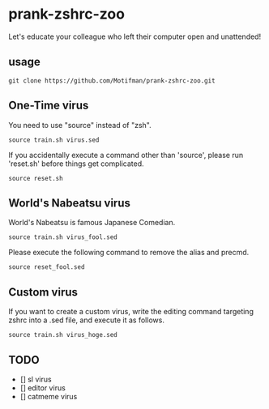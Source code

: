 # prank-zshrc-zoo
Let's educate your colleague who left their computer open and unattended!

## usage
```
git clone https://github.com/Motifman/prank-zshrc-zoo.git
```
## One-Time virus 
You need to use "source" instead of "zsh".
```
source train.sh virus.sed
```
If you accidentally execute a command other than 'source', please run 'reset.sh' before things get complicated.
```
source reset.sh
```
## World's Nabeatsu virus
World's Nabeatsu is famous Japanese Comedian.
```
source train.sh virus_fool.sed
```
Please execute the following command to remove the alias and precmd.
```
source reset_fool.sed
```

## Custom virus
If you want to create a custom virus, write the editing command targeting zshrc into a .sed file, and execute it as follows.
```
source train.sh virus_hoge.sed
```


## TODO

- [] sl virus 
- [] editor virus
- [] catmeme virus
